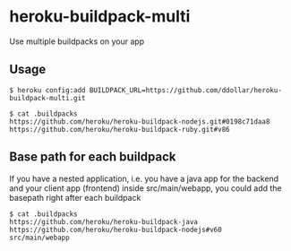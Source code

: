 # heroku-buildpack-multi

Use multiple buildpacks on your app

## Usage

    $ heroku config:add BUILDPACK_URL=https://github.com/ddollar/heroku-buildpack-multi.git

    $ cat .buildpacks
    https://github.com/heroku/heroku-buildpack-nodejs.git#0198c71daa8
    https://github.com/heroku/heroku-buildpack-ruby.git#v86

## Base path for each buildpack

If you have a nested application, i.e. you have a java app for the backend and your client app (frontend) inside src/main/webapp, you could add the basepath right after each buildpack

    $ cat .buildpacks
    https://github.com/heroku/heroku-buildpack-java
    https://github.com/heroku/heroku-buildpack-nodejs#v60	src/main/webapp